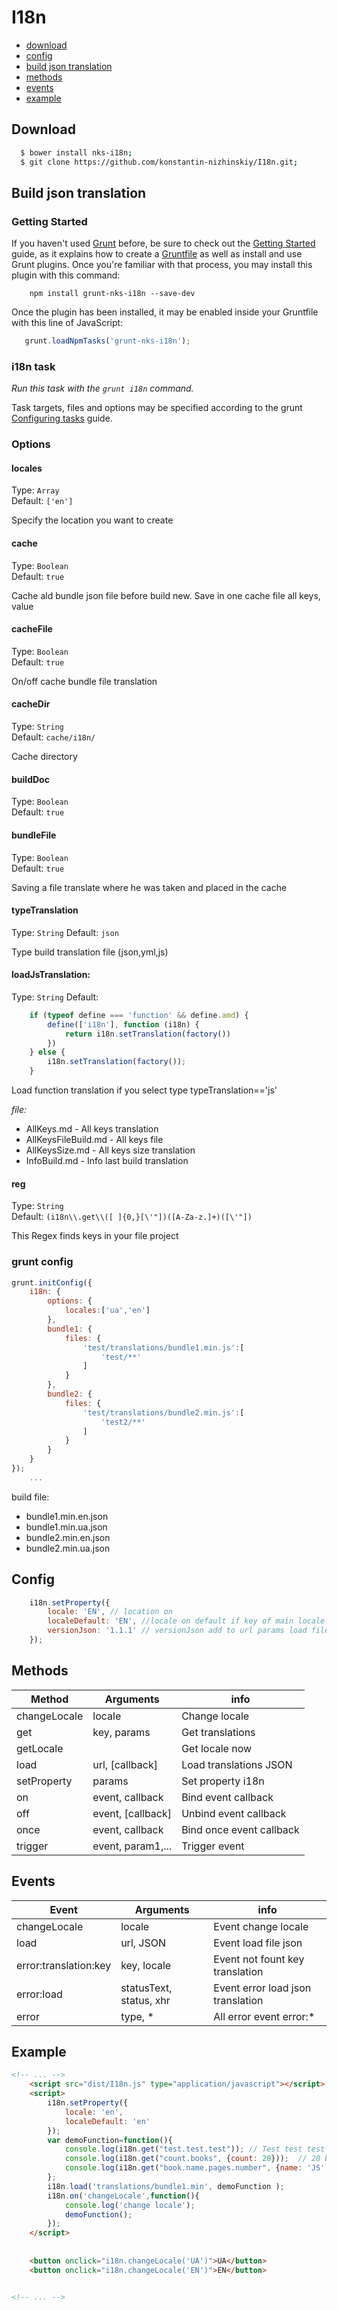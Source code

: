 I18n
====
 * [download](#download)
 * [config](#config)
 * [build json translation](#build-json-translation)
 * [methods](#methods)
 * [events](#events)
 * [example](#example)
 

## Download
```sh
  $ bower install nks-i18n;
  $ git clone https://github.com/konstantin-nizhinskiy/I18n.git;
```

## Build json translation

### Getting Started
   
If you haven't used [Grunt](http://gruntjs.com/) before, be sure to check out the [Getting Started](http://gruntjs.com/getting-started) guide, as it explains how to create a [Gruntfile](http://gruntjs.com/sample-gruntfile) as well as install and use Grunt plugins. Once you're familiar with that process, you may install this plugin with this command:
   
```shell
    npm install grunt-nks-i18n --save-dev
```
   
Once the plugin has been installed, it may be enabled inside your Gruntfile with this line of JavaScript:
   
```js
   grunt.loadNpmTasks('grunt-nks-i18n');
```
   
### i18n task
_Run this task with the `grunt i18n` command._
 
Task targets, files and options may be specified according to the grunt [Configuring tasks](http://gruntjs.com/configuring-tasks) guide.
   
### Options

#### locales 
Type: `Array`  
Default: `['en']`

Specify the location you want to create

#### cache 
Type: `Boolean`  
Default: `true`

Cache ald bundle json file before build new. Save in one cache file all keys, value 

#### cacheFile
Type: `Boolean`  
Default: `true`

On/off cache bundle file translation

#### cacheDir
Type: `String`  
Default: `cache/i18n/`

Cache directory 

#### buildDoc
Type: `Boolean`  
Default: `true`

#### bundleFile
Type: `Boolean`  
Default: `true`

Saving a file translate where he was taken and placed in the cache

#### typeTranslation
Type: `String`
Default: `json`

Type build translation file (json,yml,js)

#### loadJsTranslation:
Type: `String`
Default: 
```js
    if (typeof define === 'function' && define.amd) {
        define(['i18n'], function (i18n) {
            return i18n.setTranslation(factory())
        })
    } else {
        i18n.setTranslation(factory());
    }
```

Load function translation if you select type typeTranslation=='js'

*file:*

 * AllKeys.md - All keys translation
 * AllKeysFileBuild.md - All keys file
 * AllKeysSize.md - All keys size translation 
 * InfoBuild.md - Info last build translation

#### reg
Type: `String`  
Default: `(i18n\\.get\\([ ]{0,}[\'"])([A-Za-z.]+)([\'"])`

This Regex finds keys in your file project

### grunt config
```js
grunt.initConfig({
    i18n: {
        options: {
            locales:['ua','en']
        },
        bundle1: {
            files: {
                'test/translations/bundle1.min.js':[
                    'test/**'
                ]
            }
        },
        bundle2: {
            files: {
                'test/translations/bundle2.min.js':[
                    'test2/**'
                ]
            }
        }
    }
});
    ...
```
build file: 
    
 * bundle1.min.en.json
 * bundle1.min.ua.json
 * bundle2.min.en.json
 * bundle2.min.ua.json

## Config
```js
    i18n.setProperty({
        locale: 'EN', // location on
        localeDefault: 'EN', //locale on default if key of main locale is empty
        versionJson: '1.1.1' // versionJson add to url params load file translation
    });
```


## Methods
 Method               | Arguments         |  info           
----------------------|-------------------|------------------------
 changeLocale         | locale            | Change locale
 get                  | key, params       | Get translations
 getLocale            |                   | Get locale now
 load                 | url, [callback]   | Load translations JSON
 setProperty          | params            | Set property i18n
 on                   | event, callback   | Bind event callback
 off                  | event, [callback] | Unbind event callback
 once                 | event, callback   | Bind once event callback
 trigger              | event, param1,... | Trigger event


## Events
 Event                | Arguments               |  info           
----------------------|-------------------------|-------------------
changeLocale          | locale                  | Event change locale
load                  | url, JSON               | Event load file json
error:translation:key | key, locale             | Event not fount key translation 
error:load            | statusText, status, xhr | Event error load json translation
error                 | type, *                 | All error event error:*

## Example

```html
<!-- ... -->
    <script src="dist/I18n.js" type="application/javascript"></script>
    <script>
        i18n.setProperty({
            locale: 'en',
            localeDefault: 'en'
        });
        var demoFunction=function(){
            console.log(i18n.get("test.test.test")); // Test test test
            console.log(i18n.get("count.books", {count: 20}));  // 20 books
            console.log(i18n.get("book.name.pages.number", {name: 'JS', number: 201})); // Book JS page 201
        };
        i18n.load('translations/bundle1.min', demoFunction );
        i18n.on('changeLocale',function(){
            console.log('change locale');
            demoFunction();
        });
    </script>
  
            
    <button onclick="i18n.changeLocale('UA')">UA</button>
    <button onclick="i18n.changeLocale('EN')">EN</button>


<!-- ... -->
```